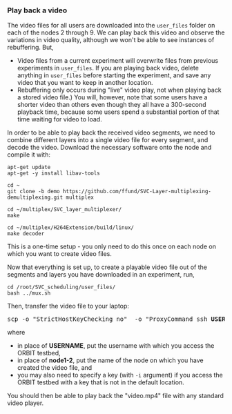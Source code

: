 ### Play back a video

The video files for all users are downloaded into the `user_files` folder on each of the nodes 2 through 9.  We can play back this video and observe the variations in video quality, although we won't be able to see instances of rebuffering. But,

* Video files from a current experiment will overwrite files from previous experiments in `user_files`. If you are playing back video, delete anything in `user_files` before starting the experiment, and save any video that you want to keep in another location.
* Rebuffering only occurs during "live" video play, not when playing back a stored video file.) You will, however, note that some users have a shorter video than others even though they all have a 300-second playback time, because some users spend a substantial portion of that time waiting for video to load.

In order to be able to play back the received video segments, we need to combine different layers into a single video file for every segment, and decode the video. Download the necessary software onto the node and compile it with:

```
apt-get update
apt-get -y install libav-tools

cd ~
git clone -b demo https://github.com/ffund/SVC-Layer-multiplexing-demultiplexing.git multiplex

cd ~/multiplex/SVC_layer_multiplexer/
make

cd ~/multiplex/H264Extension/build/linux/
make decoder

```

This is a one-time setup - you only need to do this once on each node on which you want to create video files.

Now that everything is set up, to create a playable video file out of the segments and layers you have downloaded in an experiment, run,

```
cd /root/SVC_scheduling/user_files/
bash ../mux.sh
```

Then, transfer the video file to your laptop:

<pre>
scp -o "StrictHostKeyChecking no"  -o "ProxyCommand ssh <b>USERNAME</b>@sb4.orbit-lab.org nc %h %p" root@<b>node1-2</b>:/root/SVC_scheduling/user_files/final_output.mp4 video.mp4
</pre>

where

* in place of <b>USERNAME</b>, put the username with which you access the ORBIT testbed,
* in place of <b>node1-2</b>, put the name of the node on which you have created the video file, and
* you may also need to specify a key (with `-i` argument) if you access the ORBIT testbed with a key that is not in the default location.

You should then be able to play back the "video.mp4" file with any standard video player.

